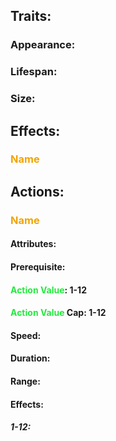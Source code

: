 ## Traits:
### Appearance:
### Lifespan:
### Size:
## Effects:
### <span style="font-weight:bold;color:rgb(240, 164, 0)">Name</span>
## Actions:
### <span style="font-weight:bold;color:rgb(240, 164, 0)">Name</span>
#### Attributes:
#### Prerequisite: 
#### <span style="font-weight:bold;color:rgb(33, 235, 60)">Action Value</span>: 1-12
#### <span style="font-weight:bold;color:rgb(33, 235, 60)">Action Value</span> Cap: 1-12
#### Speed:
#### Duration:
#### Range:
#### Effects:
##### 1-12:
